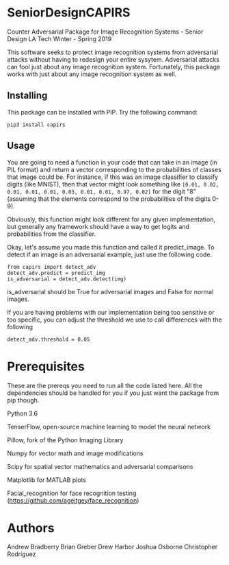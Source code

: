 # SeniorDesignCAPIRS
Counter Adversarial Package for Image Recognition Systems - Senior Design LA Tech Winter - Spring 2019

This software seeks to protect image recognition systems from adversarial attacks without having to redesign your entire sysytem. Adversarial attacks can fool just about any image recognition system. Fortunately, this package works with just about any image recognition system as well.

## Installing
This package can be installed with PIP. Try the following command:

`pip3 install capirs`

## Usage
You are going to need a function in your code that can take in an image (in PIL format) and return a vector corresponding to the probabilities of classes that image could be. For instance, if this was an image classifier to classify digits (like MNIST), then that vector might look something like `[0.01, 0.02, 0.01, 0.01, 0.01, 0.03, 0.01, 0.01, 0.97, 0.02]` for the digit "8" (assuming that the elements correspond to the probabilities of the digits 0-9). 

Obviously, this function might look different for any given implementation, but generally any framework should have a way to get logits and probabilities from the classifier. 

Okay, let's assume you made this function and called it predict_image. To detect if an image is an adversarial example, just use the following code.

```
from capirs import detect_adv
detect_adv.predict = predict_img
is_adversarial = detect_adv.detect(img)
```

is_adversarial should be True for adversarial images and False for normal images.

If you are having problems with our implementation being too sensitive or too specific, you can adjust the threshold we use to call differences with the following

`detect_adv.threshold = 0.05`


# Prerequisites
These are the prereqs you need to run all the code listed here. All the dependencies should be handled for you if you just want the package from pip though.

Python 3.6

TenserFlow, open-source machine learning to model the neural network

Pillow, fork of the Python Imaging Library

Numpy for vector math and image modifications

Scipy for spatial vector mathematics and adversarial comparisons

Matplotlib for MATLAB plots

Facial_recognition for face recognition testing (https://github.com/ageitgey/face_recognition)

# Authors
Andrew Bradberry
Brian Greber
Drew Harbor
Joshua Osborne
Christopher Rodriguez
